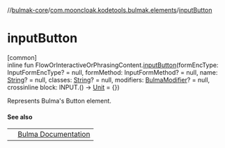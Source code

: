 //[bulmak-core](../../index.md)/[com.mooncloak.kodetools.bulmak.elements](index.md)/[inputButton](input-button.md)

# inputButton

[common]\
inline fun FlowOrInteractiveOrPhrasingContent.[inputButton](input-button.md)(formEncType: InputFormEncType? = null, formMethod: InputFormMethod? = null, name: [String](https://kotlinlang.org/api/core/kotlin-stdlib/kotlin/-string/index.html)? = null, classes: [String](https://kotlinlang.org/api/core/kotlin-stdlib/kotlin/-string/index.html)? = null, modifiers: [BulmaModifier](../com.mooncloak.kodetools.bulmak.modifier/-bulma-modifier/index.md)? = null, crossinline block: INPUT.() -&gt; [Unit](https://kotlinlang.org/api/core/kotlin-stdlib/kotlin/-unit/index.html) = {})

Represents Bulma's Button element.

#### See also

| | |
|---|---|
|  | [Bulma Documentation](https://bulma.io/documentation/elements/button/) |
